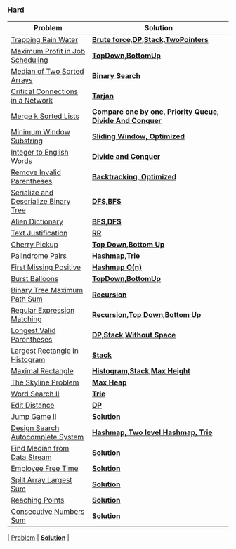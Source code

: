 ### Hard

| Problem | Solution |
| ------------ |  ------------ | 
| [Trapping Rain Water](https://leetcode.com/problems/trapping-rain-water/) | [**Brute force,DP,Stack,TwoPointers**](hard/Trapping_Rain_Water) | 
| [Maximum Profit in Job Scheduling](https://leetcode.com/problems/maximum-profit-in-job-scheduling/) | [**TopDown,BottomUp**](hard/Maximum_Profit_in_Job_Scheduling) | 
| [Median of Two Sorted Arrays](https://leetcode.com/problems/median-of-two-sorted-arrays/) | [**Binary Search**](hard/Median_of_Two_Sorted_Arrays) | 
| [Critical Connections in a Network](https://leetcode.com/problems/critical-connections-in-a-network/) | [**Tarjan**](hard/Critical_Connections_in_a_Network) | 
| [Merge k Sorted Lists](https://leetcode.com/problems/merge-k-sorted-lists/) | [**Compare one by one, Priority Queue, Divide And Conquer**](hard/Merge_k_Sorted_Lists) | 
| [Minimum Window Substring](https://leetcode.com/problems/minimum-window-substring/) | [**Sliding Window, Optimized**](hard/Minimum_Window_Substring) | 
| [Integer to English Words](https://leetcode.com/problems/integer-to-english-words/) | [**Divide and Conquer**](hard/Integer_to_English_Words) | 
| [Remove Invalid Parentheses](https://leetcode.com/problems/remove-invalid-parentheses/) | [**Backtracking, Optimized**](hard/Remove_Invalid_Parentheses) | 
| [Serialize and Deserialize Binary Tree](https://leetcode.com/problems/serialize-and-deserialize-binary-tree/) | [**DFS,BFS**](hard/Serialize_and_Deserialize_Binary_Tree) | 
| [Alien Dictionary](https://leetcode.com/problems/alien-dictionary/) | [**BFS,DFS**](hard/Alien_Dictionary) | 
| [Text Justification](https://leetcode.com/problems/text-justification/) | [**RR**](hard/Text_Justification) | 
| [Cherry Pickup](https://leetcode.com/problems/cherry-pickup/) | [**Top Down,Bottom Up**](hard/Cherry_Pickup) | 
| [Palindrome Pairs](https://leetcode.com/problems/palindrome-pairs/) | [**Hashmap,Trie**](hard/Palindrome_Pairs) | 
| [First Missing Positive](https://leetcode.com/problems/first-missing-positive/) | [**Hashmap O(n)**](hard/First_Missing_Positive) | 
| [Burst Balloons](https://leetcode.com/problems/burst-balloons/) | [**TopDown,BottomUp**](hard/Burst_Balloons) | 
| [Binary Tree Maximum Path Sum](https://leetcode.com/problems/binary-tree-maximum-path-sum/) | [**Recursion**](hard/Binary_Tree_Maximum_Path_Sum) | 
| [Regular Expression Matching](https://leetcode.com/problems/regular-expression-matching/) | [**Recursion,Top Down,Bottom Up**](hard/Regular_Expression_Matching) | 
| [Longest Valid Parentheses](https://leetcode.com/problems/longest-valid-parentheses/) | [**DP,Stack,Without Space**](hard/Longest_Valid_Parentheses) | 
| [Largest Rectangle in Histogram](https://leetcode.com/problems/largest-rectangle-in-histogram/) | [**Stack**](hard/Largest_Rectangle_in_Histogram) | 
| [Maximal Rectangle](https://leetcode.com/problems/maximal-rectangle/) | [**Histogram,Stack,Max Height**](hard/Maximal_Rectangle) | 
| [The Skyline Problem](https://leetcode.com/problems/the-skyline-problem/) | [**Max Heap**](hard/The_Skyline_Problem) | 
| [Word Search II](https://leetcode.com/problems/word-search-ii/) | [**Trie**](hard/Word_Search_II) | 
| [Edit Distance](https://leetcode.com/problems/edit-distance/) | [**DP**](hard/Edit_Distance) | 
| [Jump Game II](https://leetcode.com/problems/jump-game-ii/) | [**Solution**](hard/Jump_Game_II) | 
| [Design Search Autocomplete System](https://leetcode.com/problems/design-search-autocomplete-system/) | [**Hashmap, Two level Hashmap, Trie**](hard/Design_Search_Autocomplete_System) | 
| [Find Median from Data Stream](https://leetcode.com/problems/find-median-from-data-stream/) | [**Solution**]() | 
| [Employee Free Time](https://leetcode.com/problems/employee-free-time/) | [**Solution**]() | 
| [Split Array Largest Sum](https://leetcode.com/problems/split-array-largest-sum/) | [**Solution**]() | 
| [Reaching Points](https://leetcode.com/problems/reaching-points/) | [**Solution**]() | 
| [Consecutive Numbers Sum](https://leetcode.com/problems/consecutive-numbers-sum/) | [**Solution**]() | 

| [Problem]() | [**Solution**]() | 